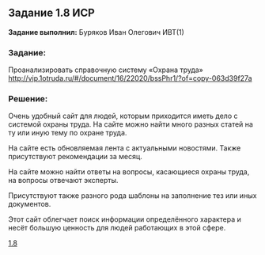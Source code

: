 ## Задание 1.8 ИСР

**Задание выполнил:** Буряков Иван Олегович ИВТ(1)

### Задание: 
Проанализировать справочную систему «Охрана труда» http://vip.1otruda.ru/#/document/16/22020/bssPhr1/?of=copy-063d39f27a

### Решение:

Очень удобный сайт для людей, которым приходится иметь дело с системой охраны труда. На сайте можно найти много разных статей на ту или иную тему по охране труда.

На сайте есть обновляемая лента с актуальными новостями. Также присутствуют рекомендации за месяц.

На сайте можно найти ответы на вопросы, касающиеся охраны труда, на вопросы отвечают эксперты.

Присутствуют также разного рода шаблоны на заполнение тез или иных документов.

Этот сайт облегчает поиск информации определённого характера и несёт большую ценность для людей работающих в этой сфере.

[1.8](https://i.imgur.com/WAX7bIU.png)
